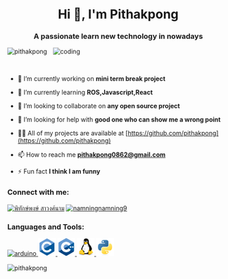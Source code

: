 <h1 align="center">Hi 👋, I'm Pithakpong</h1>
<h3 align="center">A passionate learn new technology in nowadays</h3>
<img align="right" alt="coding" width="400" arc="https://media.tenor.com/BqbIhT4Mb7cAAAAd/programmer-rounded-edges.gif">
<p align="left"> <img src="https://komarev.com/ghpvc/?username=pithakpong&label=Profile%20views&color=0e75b6&style=flat" alt="pithakpong" /> </p>

<p align="left"> <a href="https://twitter.com/" target="blank"><img src="https://img.shields.io/twitter/follow/?logo=twitter&style=for-the-badge" alt="" /></a> </p>

- 🔭 I’m currently working on **mini term break project**

- 🌱 I’m currently learning **ROS,Javascript,React**

- 👯 I’m looking to collaborate on **any open source project**

- 🤝 I’m looking for help with **good one who can show me a wrong point**

- 👨‍💻 All of my projects are available at [https://github.com/pithakpong](https://github.com/pithakpong)

- 📫 How to reach me **pithakpong0862@gmail.com**

- ⚡ Fun fact **I think I am funny**

<h3 align="left">Connect with me:</h3>
<p align="left">
<a href="https://web.facebook.com/profile.php?id=100011026087998" target="blank"><img align="center" src="https://raw.githubusercontent.com/rahuldkjain/github-profile-readme-generator/master/src/images/icons/Social/facebook.svg" alt="พิทักษ์พงษ์ สาวงศ์นาม" height="30" width="40" /></a>
<a href="https://www.instagram.com/namningnamning9/" target="blank"><img align="center" src="https://raw.githubusercontent.com/rahuldkjain/github-profile-readme-generator/master/src/images/icons/Social/instagram.svg" alt="namningnamning9" height="30" width="40" /></a>
</p>

<h3 align="left">Languages and Tools:</h3>
<p align="left"> <a href="https://www.arduino.cc/" target="_blank" rel="noreferrer"> <img src="https://cdn.worldvectorlogo.com/logos/arduino-1.svg" alt="arduino" width="40" height="40"/> </a> <a href="https://www.cprogramming.com/" target="_blank" rel="noreferrer"> <img src="https://raw.githubusercontent.com/devicons/devicon/master/icons/c/c-original.svg" alt="c" width="40" height="40"/> </a> <a href="https://www.w3schools.com/cpp/" target="_blank" rel="noreferrer"> <img src="https://raw.githubusercontent.com/devicons/devicon/master/icons/cplusplus/cplusplus-original.svg" alt="cplusplus" width="40" height="40"/> </a> <a href="https://www.linux.org/" target="_blank" rel="noreferrer"> <img src="https://raw.githubusercontent.com/devicons/devicon/master/icons/linux/linux-original.svg" alt="linux" width="40" height="40"/> </a> <a href="https://www.python.org" target="_blank" rel="noreferrer"> <img src="https://raw.githubusercontent.com/devicons/devicon/master/icons/python/python-original.svg" alt="python" width="40" height="40"/> </a> </p>


<p><img align="center" src="https://github-readme-streak-stats.herokuapp.com/?user=pithakpong&" alt="pithakpong" /></p>
